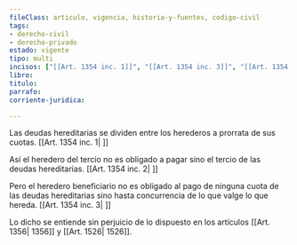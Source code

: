 ```yaml
---
fileClass: articulo, vigencia, historia-y-fuentes, codigo-civil
tags:
- derecho-civil
- derecho-privado
estado: vigente
tipo: multi
incisos: ["[[Art. 1354 inc. 1]]", "[[Art. 1354 inc. 3]]", "[[Art. 1354 inc. 2]]"]
libro:
titulo:
parrafo:
corriente-juridica:

---
```

Las deudas hereditarias se dividen entre los herederos a prorrata de sus cuotas. [[Art. 1354 inc. 1| ]]

Así el heredero del tercio no es obligado a pagar sino el tercio de las deudas hereditarias. [[Art. 1354 inc. 2| ]]

Pero el heredero beneficiario no es obligado al pago de ninguna cuota de las deudas hereditarias sino hasta concurrencia de lo que valge lo que hereda. [[Art. 1354 inc. 3| ]]

Lo dicho se entiende sin perjuicio de lo dispuesto en los artículos [[Art. 1356| 1356]] y [[Art. 1526| 1526]].
